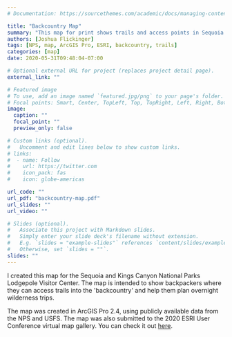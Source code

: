 ```yaml
---
# Documentation: https://sourcethemes.com/academic/docs/managing-content/

title: "Backcountry Map"
summary: "This map for print shows trails and access points in Sequoia and Kings Canyon National Parks."
authors: [Joshua Flickinger]
tags: [NPS, map, ArcGIS Pro, ESRI, backcountry, trails]
categories: [map]
date: 2020-05-31T09:48:04-07:00

# Optional external URL for project (replaces project detail page).
external_link: ""

# Featured image
# To use, add an image named `featured.jpg/png` to your page's folder.
# Focal points: Smart, Center, TopLeft, Top, TopRight, Left, Right, BottomLeft, Bottom, BottomRight.
image:
  caption: ""
  focal_point: ""
  preview_only: false

# Custom links (optional).
#   Uncomment and edit lines below to show custom links.
# links:
#  - name: Follow
#    url: https://twitter.com
#    icon_pack: fas
#    icon: globe-americas

url_code: ""
url_pdf: "backcountry-map.pdf"
url_slides: ""
url_video: ""

# Slides (optional).
#   Associate this project with Markdown slides.
#   Simply enter your slide deck's filename without extension.
#   E.g. `slides = "example-slides"` references `content/slides/example-slides.md`.
#   Otherwise, set `slides = ""`.
slides: ""
---
```


I created this map for the Sequoia and Kings Canyon National Parks Lodgepole Visitor Center.  The map is intended to show backpackers where they can access trails into the 'backcountry' and help them plan overnight wilderness trips.

The map was created in ArcGIS Pro 2.4, using publicly available data from the NPS and USFS.  The map was also submitted to the 2020 ESRI User Conference virtual map gallery.  You can check it out [here](https://www.esri.com/en-us/about/events/uc/esri-uc-map-gallery#/map-detail/5ef53a4bf3b616cb3401e9ac).

